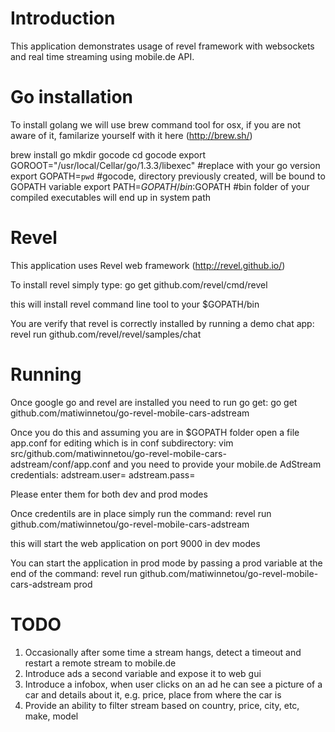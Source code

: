 # Introduction

This application demonstrates usage of revel framework with websockets and real time streaming using mobile.de API.

# Go installation
To install golang we will use brew command tool for osx, if you are not aware of it, familarize yourself with it here (http://brew.sh/)

brew install go
mkdir gocode
cd gocode
export GOROOT="/usr/local/Cellar/go/1.3.3/libexec" #replace with your go version
export GOPATH=`pwd` #gocode, directory previously created, will be bound to GOPATH variable
export PATH=$GOPATH/bin:$GOPATH #bin folder of your compiled executables will end up in system path

# Revel
This application uses Revel web framework (http://revel.github.io/)

To install revel simply type:
go get github.com/revel/cmd/revel

this will install revel command line tool to your $GOPATH/bin

You are verify that revel is correctly installed by running a demo chat app:
revel run github.com/revel/revel/samples/chat

# Running
Once google go and revel are installed you need to run go get:
go get github.com/matiwinnetou/go-revel-mobile-cars-adstream

Once you do this and assuming you are in $GOPATH folder open a file app.conf for editing which is in conf subdirectory:
vim src/github.com/matiwinnetou/go-revel-mobile-cars-adstream/conf/app.conf
and you need to provide your mobile.de AdStream credentials:
adstream.user=
adstream.pass=

Please enter them for both dev and prod modes

Once credentils are in place simply run the command:
revel run github.com/matiwinnetou/go-revel-mobile-cars-adstream

this will start the web application on port 9000 in dev modes

You can start the application in prod mode by passing a prod variable at the end of the command:
revel run github.com/matiwinnetou/go-revel-mobile-cars-adstream prod

# TODO
1. Occasionally after some time a stream hangs, detect a timeout and restart a remote stream to mobile.de
2. Introduce ads a second variable and expose it to web gui
3. Introduce a infobox, when user clicks on an ad he can see a picture of a car and details about it, e.g. price, place from where the car is
4. Provide an ability to filter stream based on country, price, city, etc, make, model
